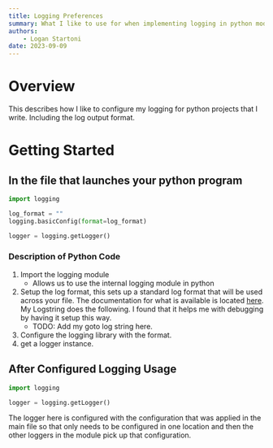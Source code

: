```yaml
---
title: Logging Preferences 
summary: What I like to use for when implementing logging in python modules.
authors:
    - Logan Startoni
date: 2023-09-09
---
```

# Overview
This describes how I like to configure my logging for python projects that I write. Including the log output format. 

# Getting Started

## In the file that launches your python program
```python
import logging

log_format = ""
logging.basicConfig(format=log_format)

logger = logging.getLogger()
```

### Description of Python Code
1. Import the logging module
    - Allows us to use the internal logging module in python
2. Setup the log format, this sets up a standard log format that will be used across your file. The documentation for what is available is located [here](https://docs.python.org/3/library/logging.html#logrecord-attributes). My Logstring does the following. I found that it helps me with debugging by having it setup this way.
    - TODO: Add my goto log string here.
3. Configure the logging library with the format.
4. get a logger instance.


## After Configured Logging Usage
```python
import logging

logger = logging.getLogger()
```

The logger here is configured with the configuration that was applied in the main file so that only needs to be configured in one location and then the other loggers in the module pick up that configuration. 
